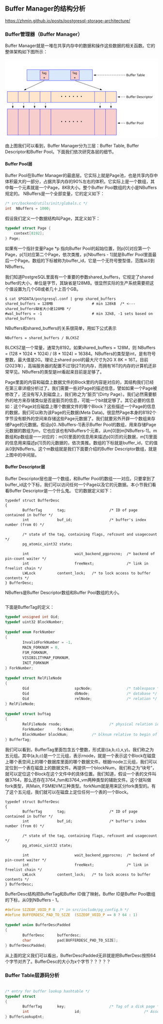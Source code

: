 
## Buffer Manager的结构分析

https://zhmin.github.io/posts/postgresql-storage-architecture/

### Buffer管理器（Buffer Manager）

Buffer Manager就是一堆在共享内存中的数据和操作这些数据的相关函数。它的整体架构如下图所示：

![](d0013.svg)

由上图我们可以看到，Buffer Manager分为三层：Buffer Table, Buffer Descriptor和Buffer Pool。下面我们依次研究各层的细节。

#### Buffer Pool层 
Buffer Pool在Buffer Manager的最底层。它实际上就是Page池，也是共享内存中体积最大的一部分，占据共享内存的90%左右的体积。它实际上是一个数组，其中每一个元素就是一个Page，8KB大小。整个Buffer Pool数组的大小是NBuffers规定的。 NBuffers是一个全部变量，它的定义如下：
```c
/* src/backend/utils/init/globals.c */
int  NBuffers = 1000;
```
假设我们定义一个数据结构叫Page，其定义如下：
```c
typedef struct Page {
    context[8192];
} Page;
```
如果有一个指针变量Page *p 指向Buffer Pool的起始位置，则p[0]对应第一个Page，p[1]对应第二个Page，依次类推，p[Nbuffers - 1]就是Buffer Pool里面最后一个Page。数组的下标被称为buffer_id，它是一个无符号整型值，范围从0到NBuffers。

我们知道PostgreSQL里面有一个重要的参数shared_buffers，它规定了shared buffer的大小，单位是字节，其缺省是128MB。很显然实际的生产系统需要把这个值设置为几个GB或者几十上百个GB。
```
$ cat $PGDATA/postgresql.conf | grep shared_buffers
shared_buffers = 128MB                  # min 128kB  /* <--- shared_buffers缺省大小是128MB */
#wal_buffers = -1                       # min 32kB, -1 sets based on shared_buffers
```
NBuffers和shared_buffers的关系很简单，用如下公式表示
```
NBuffers = shared_buffers / BLCKSZ
```
BLCKSZ是一个常量，通常为8192。如果shared_buffers = 128M，则 NBuffers = (128 * 1024 * 1024) / (8 * 1024) = 16384。NBuffers的类型是int，是有符号整数，最大值是2G。理论上shared pool的最大尺寸为2G X 8K = 16T。目前(2023年），高端服务器的配置不过1到2T的内存，而拥有16T的内存的计算机还非常罕见。NBuffers的类型是int看起来目前是足够了。

Page里面的内容和磁盘上数据文件的Block里的内容是对应的，其结构我们已经在第三章详细分析过了。我们需要一些对Page的描述信息，譬如如果一个Page被修改了，还没有写入到磁盘上，我们称之为“脏页”(Dirty Page）。我们必然需要额外的地方来存储类似是否是脏页的信息，可能一个bit就足够了。其它必要的信息如：这个Page对应磁盘上哪个数据文件的哪个Block？这些描述一个Page的信息的数据，我们可以称为该Page的元数据(Meta Data)。很显然Page本身的8192个字节没有额外的空间来存储这些Page元数据了。我们就要另外开辟一个数组来存储Page的元数据。假设p[0..NBuffers-1]表示Buffer Pool的数组，用来存储Page元数据的数组为m，它也应该也有NBuffers个元素，从m[0]到m[NBuffers-1]。m数组和p数组是一一对应的：m[0]里面的信息用来描述p[0]页的元数据，m[1]里面的信息用来描述p[1]页的元数据的，依次类推。数组的下标就是buffer_id，它的值从0到NBuffers。这个m数组就是我们下面要介绍的Buffer Descriptor数组，就是上图中的中间层。

#### Buffer Descriptor层 

Buffer Descriptor层也是一个数组，和Buffer Pool的数组一一对应。只要拿到了buffer_id这个下标，我们可以访问任何一个Page以及它的元数据。本小节我们看看Buffer Descriptor是一个什么鬼。
它的数据定义如下：
```
typedef struct BufferDesc
{
        BufferTag       tag;                    /* ID of page contained in buffer */
        int             buf_id;                 /* buffer's index number (from 0) */

        /* state of the tag, containing flags, refcount and usagecount */
        pg_atomic_uint32 state;

        int                     wait_backend_pgprocno;  /* backend of pin-count waiter */
        int                     freeNext;               /* link in freelist chain */
        LWLock          content_lock;   /* to lock access to buffer contents */
} BufferDesc;
```
NBuffers是Buffer Descriptor数组和Buffer Pool数组的大小。
```c

```


下面是BufferTag的定义：

```c
typedef unsigned int Oid;
typedef uint32 BlockNumber;

typedef enum ForkNumber
{
        InvalidForkNumber = -1,
        MAIN_FORKNUM = 0,
        FSM_FORKNUM,
        VISIBILITYMAP_FORKNUM,
        INIT_FORKNUM
} ForkNumber;

typedef struct RelFileNode
{
        Oid                     spcNode;                /* tablespace */
        Oid                     dbNode;                 /* database */
        Oid                     relNode;                /* relation */
} RelFileNode;

typedef struct buftag
{
        RelFileNode rnode;                      /* physical relation identifier */
        ForkNumber      forkNum;
        BlockNumber blockNum;           /* blknum relative to begin of reln */
} BufferTag;

```
我们可以看到，BufferTag里面包含五个整数，形式是((a,b,c),x,y)。我们称之为五元组。其中(a,b,c)是一个三元组，表示rnode，就是一个表示这个Block在磁盘上哪个表空间上的哪个数据库里面的哪个数据文件。根据rnode三元组，我们可以定位到一个表在磁盘上的数据文件。再提供一个blockNum，我们称之为“块号”，就可以定位这个Block在这个文件中的具体位置。我们知道，假设一个表的文件叫做3764，那么还存在3764_fsm和3764_vm两种类型的辅助文件。这个就叫做fork类型，共Main, FSM和VM三种类型。forkNum就是用来区分fork类型的。有了这个五元组，我们就可以在磁盘上定位任何一个表的一个Block。

```
typedef struct BufferDesc
{
        BufferTag       tag;                    /* ID of page contained in buffer */
        int             buf_id;                 /* buffer's index number (from 0) */

        /* state of the tag, containing flags, refcount and usagecount */
        pg_atomic_uint32 state;

        int                     wait_backend_pgprocno;  /* backend of pin-count waiter */
        int                     freeNext;               /* link in freelist chain */
        LWLock          content_lock;   /* to lock access to buffer contents */
} BufferDesc;
```
BufferDesc结构把BufferTag和Buffer ID做了映射。Buffer ID是Buffer Pool数组的下标，从0到NBuffers - 1。

```c
#define SIZEOF_VOID_P 8  /* in src/include/pg_config.h */
#define BUFFERDESC_PAD_TO_SIZE  (SIZEOF_VOID_P == 8 ? 64 : 1)

typedef union BufferDescPadded
{
        BufferDesc      bufferdesc;
        char            pad[BUFFERDESC_PAD_TO_SIZE];
} BufferDescPadded;
```
从上面的定义我们可以看出，BufferDescPadded无非就是把BufferDesc按照64个字节对齐了。BufferDesc的大小为x个字节？？？？？

### Buffer Table层源码分析



```c

/* entry for buffer lookup hashtable */
typedef struct
{
        BufferTag       key;                    /* Tag of a disk page */
        int                     id;                             /* Associated buffer ID */
} BufferLookupEnt;
```

